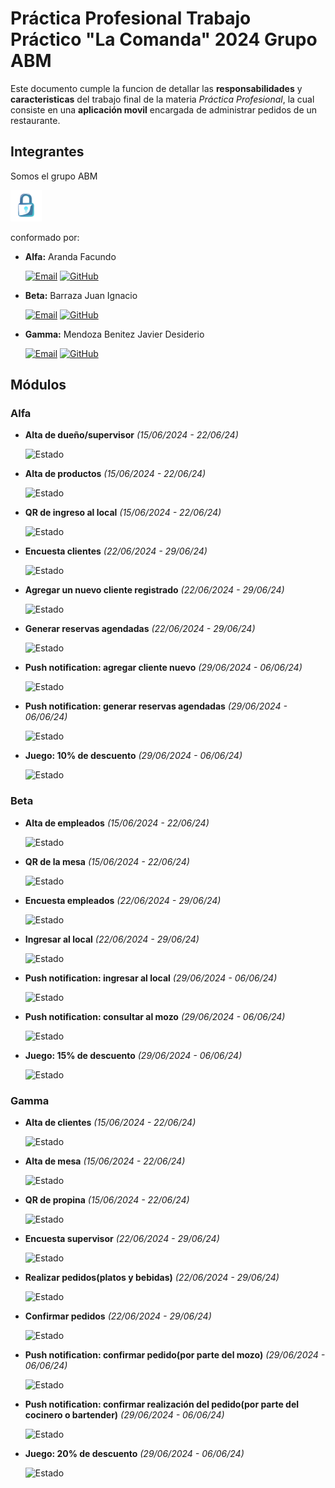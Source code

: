 # Práctica Profesional Trabajo Práctico "La Comanda" 2024 Grupo ABM

Este documento cumple la funcion de detallar las **responsabilidades** y **caracteristicas** del trabajo final de la materia _Práctica Profesional_, la cual consiste en una **aplicación movil** encargada de administrar pedidos de un restaurante. 

## Integrantes
Somos el grupo ABM 

<img src="src/assets/img/splashanimated.png" width="50px"> 

conformado por:

- **Alfa:** Aranda Facundo

  <a href="facundoaranda67@gmail.com"><img alt="Email" src="https://img.shields.io/badge/Gmail-facundoaranda67@gmail.com-blue?style=flat-square&logo=gmail"></a>
<a href="https://github.com/facundoaranda2002"><img alt="GitHub" src="https://img.shields.io/badge/GitHub-facundoaranda2002-black?style=flat-square&logo=github"></a>
- **Beta:** Barraza Juan Ignacio

  <a href="juanignaciobarraza99@gmail.com"><img alt="Email" src="https://img.shields.io/badge/Gmail-juanignaciobarraza99@gmail.com-blue?style=flat-square&logo=gmail"></a>
<a href="https://github.com/juanbarraza78"><img alt="GitHub" src="https://img.shields.io/badge/GitHub-juanbarraza78-black?style=flat-square&logo=github"></a>
- **Gamma:** Mendoza Benitez Javier Desiderio

  <a href="javier.mendoza.benitez@gmail.com"><img alt="Email" src="https://img.shields.io/badge/Gmail-javier.mendoza.benitez@gmail.com-blue?style=flat-square&logo=gmail"></a>
<a href="https://github.com/JavierMendozaBenitez"><img alt="GitHub" src="https://img.shields.io/badge/GitHub-JavierMendozaBenitez-black?style=flat-square&logo=github"></a>

## Módulos
### Alfa
- **Alta de dueño/supervisor** _(15/06/2024 - 22/06/24)_
    
    ![Estado](https://img.shields.io/badge/Estado-En%20Curso-FFD700?style=for-the-badge&labelColor=black)
- **Alta de productos** _(15/06/2024 - 22/06/24)_   
    
    ![Estado](https://img.shields.io/badge/Estado-En%20Curso-FFD700?style=for-the-badge&labelColor=black)
- **QR de ingreso al local** _(15/06/2024 - 22/06/24)_   
    
    ![Estado](https://img.shields.io/badge/Estado-En%20Curso-FFD700?style=for-the-badge&labelColor=black)
- **Encuesta clientes** _(22/06/2024 - 29/06/24)_   
    
    ![Estado](https://img.shields.io/badge/Estado-Pendiente-gray?style=for-the-badge&labelColor=black)  
- **Agregar un nuevo cliente registrado** _(22/06/2024 - 29/06/24)_   
    
    ![Estado](https://img.shields.io/badge/Estado-Pendiente-gray?style=for-the-badge&labelColor=black)    
- **Generar reservas agendadas** _(22/06/2024 - 29/06/24)_   
    
    ![Estado](https://img.shields.io/badge/Estado-Pendiente-gray?style=for-the-badge&labelColor=black)  
- **Push notification: agregar cliente nuevo** _(29/06/2024 - 06/06/24)_   
    
    ![Estado](https://img.shields.io/badge/Estado-Pendiente-gray?style=for-the-badge&labelColor=black)    
- **Push notification: generar reservas agendadas** _(29/06/2024 - 06/06/24)_   
    
    ![Estado](https://img.shields.io/badge/Estado-Pendiente-gray?style=for-the-badge&labelColor=black)    
- **Juego: 10% de descuento** _(29/06/2024 - 06/06/24)_   
    
    ![Estado](https://img.shields.io/badge/Estado-Pendiente-gray?style=for-the-badge&labelColor=black)   
### Beta
- **Alta de empleados** _(15/06/2024 - 22/06/24)_
    
    ![Estado](https://img.shields.io/badge/Estado-En%20Curso-FFD700?style=for-the-badge&labelColor=black)
- **QR de la mesa** _(15/06/2024 - 22/06/24)_   
    
    ![Estado](https://img.shields.io/badge/Estado-En%20Curso-FFD700?style=for-the-badge&labelColor=black)
- **Encuesta empleados** _(22/06/2024 - 29/06/24)_   
    
    ![Estado](https://img.shields.io/badge/Estado-Pendiente-gray?style=for-the-badge&labelColor=black)     
- **Ingresar al local** _(22/06/2024 - 29/06/24)_   
    
    ![Estado](https://img.shields.io/badge/Estado-Pendiente-gray?style=for-the-badge&labelColor=black)    
- **Push notification: ingresar al local** _(29/06/2024 - 06/06/24)_   
    
    ![Estado](https://img.shields.io/badge/Estado-Pendiente-gray?style=for-the-badge&labelColor=black)      
- **Push notification: consultar al mozo** _(29/06/2024 - 06/06/24)_   
    
    ![Estado](https://img.shields.io/badge/Estado-Pendiente-gray?style=for-the-badge&labelColor=black)    
- **Juego: 15% de descuento** _(29/06/2024 - 06/06/24)_   
    
    ![Estado](https://img.shields.io/badge/Estado-Pendiente-gray?style=for-the-badge&labelColor=black)    
### Gamma
- **Alta de clientes** _(15/06/2024 - 22/06/24)_
    
    ![Estado](https://img.shields.io/badge/Estado-En%20Curso-FFD700?style=for-the-badge&labelColor=black)
- **Alta de mesa** _(15/06/2024 - 22/06/24)_   
    
    ![Estado](https://img.shields.io/badge/Estado-En%20Curso-FFD700?style=for-the-badge&labelColor=black)
- **QR de propina** _(15/06/2024 - 22/06/24)_   
    
    ![Estado](https://img.shields.io/badge/Estado-En%20Curso-FFD700?style=for-the-badge&labelColor=black)
- **Encuesta supervisor** _(22/06/2024 - 29/06/24)_   
    
    ![Estado](https://img.shields.io/badge/Estado-Pendiente-gray?style=for-the-badge&labelColor=black)     
- **Realizar pedidos(platos y bebidas)** _(22/06/2024 - 29/06/24)_   
    
    ![Estado](https://img.shields.io/badge/Estado-Pendiente-gray?style=for-the-badge&labelColor=black)     
- **Confirmar pedidos** _(22/06/2024 - 29/06/24)_   
    
    ![Estado](https://img.shields.io/badge/Estado-Pendiente-gray?style=for-the-badge&labelColor=black)    
- **Push notification: confirmar pedido(por parte del mozo)** _(29/06/2024 - 06/06/24)_   
    
    ![Estado](https://img.shields.io/badge/Estado-Pendiente-gray?style=for-the-badge&labelColor=black)      
- **Push notification: confirmar realización del pedido(por parte del cocinero o bartender)** _(29/06/2024 - 06/06/24)_   
    
    ![Estado](https://img.shields.io/badge/Estado-Pendiente-gray?style=for-the-badge&labelColor=black)    
- **Juego: 20% de descuento** _(29/06/2024 - 06/06/24)_   
    
    ![Estado](https://img.shields.io/badge/Estado-Pendiente-gray?style=for-the-badge&labelColor=black)    
